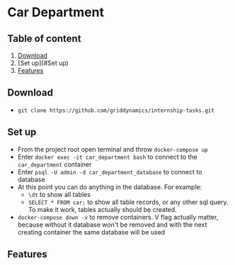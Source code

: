 # Car Department

## Table of content
1. [Download](#Download)
2. [Set up](#Set up)
3. [Features](#Features)
## Download
* ```git clone https://github.com/griddynamics/internship-tasks.git```
## Set up
* From the project root open terminal and throw ```docker-compose up```
* Enter ```docker exec -it car_department bash``` to connect to the ```car_department``` container
* Enter ```psql -U admin -d car_department_database``` to connect to database
* At this point you can do anything in the database. For example:
    * ```\dt``` to show all tables
    * ```SELECT * FROM car;``` to show all table records, or any other sql query. To make it work, 
tables actually should be created.
* ```docker-compose down -v``` to remove containers. V flag actually matter, because without it database won't 
be removed and with the next creating container the same database will be used
## Features